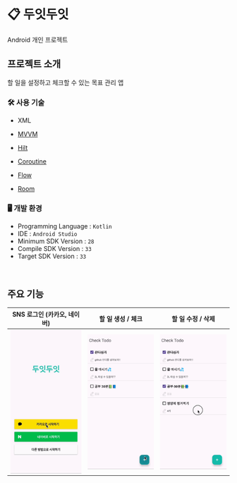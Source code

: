 # 📋 두잇두잇

Android 개인 프로젝트

## 프로젝트 소개

할 일을 설정하고 체크할 수 있는 목표 관리 앱

### 🛠️ 사용 기술

- XML

- [MVVM](https://github.com/min486/Android/tree/master/%EC%95%84%ED%82%A4%ED%85%8D%EC%B2%98/MVVM_%ED%8C%A8%ED%84%B4)
- [Hilt](https://github.com/min486/Android/tree/master/Android/%EC%9D%98%EC%A1%B4%EC%84%B1%EC%A3%BC%EC%9E%85-Hilt)
- [Coroutine](https://github.com/min486/Android/tree/master/Kotlin/%EC%BD%94%EB%A3%A8%ED%8B%B4)
- [Flow](https://github.com/min486/Android/tree/master/Kotlin/Flow)
- [Room](https://github.com/min486/Android/tree/master/Android/Room)

### 🖥️ 개발 환경

- Programming Language : `Kotlin`
- IDE : `Android Studio`
- Minimum SDK Version : `28`
- Compile SDK Version : `33`
- Target SDK Version : `33`

<br>

## 주요 기능

|                 SNS 로그인 (카카오, 네이버)                  |                      할 일 생성 / 체크                       |                      할 일 수정 / 삭제                       |
| :----------------------------------------------------------: | :----------------------------------------------------------: | :----------------------------------------------------------: |
| <img src="./README.assets/todo.gif" alt="todo" align="center" width="100%" /> | <img src="./README.assets/todo2.gif" alt="todo2" align="center" width="100%" /> | <img src="./README.assets/todo3.gif" alt="todo3" align="center" width="100%" /> |
